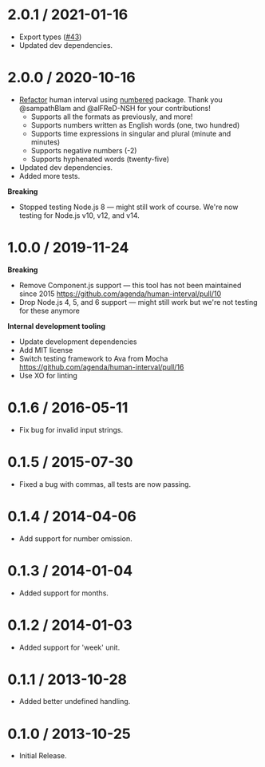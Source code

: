 2.0.1 / 2021-01-16
==================

* Export types ([#43](https://github.com/agenda/human-interval/pull/43))
* Updated dev dependencies.

2.0.0 / 2020-10-16
==================

* [Refactor](https://github.com/agenda/human-interval/pull/37) human interval using [numbered](https://www.npmjs.com/package/numbered) package. Thank you @sampathBlam and @alFReD-NSH for your contributions!
  - Supports all the formats as previously, and more!
  - Supports numbers written as English words (one, two hundred)
  - Supports time expressions in singular and plural (minute and minutes)
  - Supports negative numbers (-2)
  - Supports hyphenated words (twenty-five)
* Updated dev dependencies.
* Added more tests.

**Breaking**

* Stopped testing Node.js 8 — might still work of course. We're now testing for Node.js v10, v12, and v14.

1.0.0 / 2019-11-24
==================

**Breaking**

* Remove Component.js support — this tool has not been maintained since 2015 https://github.com/agenda/human-interval/pull/10
* Drop Node.js 4, 5, and 6 support — might still work but we're not testing for these anymore

**Internal development tooling**

* Update development dependencies
* Add MIT license
* Switch testing framework to Ava from Mocha https://github.com/agenda/human-interval/pull/16
* Use XO for linting

0.1.6 / 2016-05-11
==================

* Fix bug for invalid input strings.

0.1.5 / 2015-07-30
==================

* Fixed a bug with commas, all tests are now passing.

0.1.4 / 2014-04-06
==================

* Add support for number omission.

0.1.3 / 2014-01-04
==================

* Added support for months.

0.1.2 / 2014-01-03
==================

* Added support for 'week' unit.

0.1.1 / 2013-10-28
==================

* Added better undefined handling.

0.1.0 / 2013-10-25
==================

* Initial Release.
